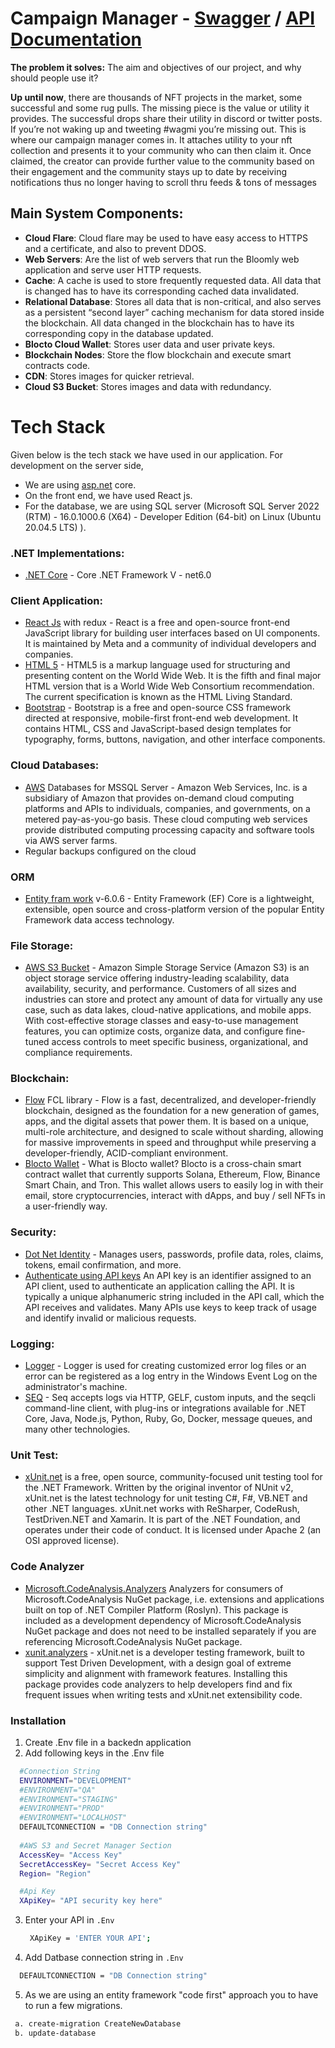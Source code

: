 # Campaign Manager - [Swagger](https://campaignmanager-api.bloomly.xyz/swagger/index.html) / [API Documentation](https://campaignmanager-api.bloomly.xyz/api-docs/index.html)

**The problem it solves:** The aim and objectives of our project, and why should people use it?

**Up until now**, there are thousands of NFT projects in the market, some successful and some rug pulls. The missing piece is the value or utility it provides. The successful drops share their utility in discord or twitter posts. If you’re not waking up and tweeting #wagmi you’re missing out. This is where our campaign manager comes in. It attaches utility to your nft collection and presents it to your community who can then claim it. Once claimed, the creator can provide further value to the community based on their engagement and the community stays up to date by receiving notifications thus no longer having to scroll thru feeds & tons of messages



## Main System Components:
* **Cloud Flare**: Cloud flare may be used to have easy access to HTTPS and a certificate, and also to prevent DDOS.
* **Web Servers**: Are the list of web servers that run the Bloomly web application and serve user HTTP requests.
* **Cache**: A cache is used to store frequently requested data. All data that is changed has to have its corresponding cached data invalidated.
* **Relational Database**: Stores all data that is non-critical, and also serves as a persistent “second layer” caching mechanism for data stored inside the blockchain.  All data changed in the blockchain has to have its corresponding copy in the database updated.
* **Blocto Cloud Wallet**: Stores user data and user private keys.
* **Blockchain Nodes**: Store the flow blockchain and execute smart contracts code.
* **CDN**: Stores images for quicker retrieval. 
* **Cloud S3 Bucket**: Stores images and data with redundancy. 

# Tech Stack
Given below is the tech stack we have used in our application. For development on the server side, 
  * We are using [asp.net](http://asp.net) core.
  * On the front end, we have used React js. 
  * For the database, we are using SQL server (Microsoft SQL Server 2022 (RTM) - 16.0.1000.6 (X64)  - Developer Edition (64-bit) on Linux (Ubuntu 20.04.5 LTS) <X64>). 
 
### .NET Implementations:
* [.NET Core](https://github.com/dotnet/core) - Core .NET Framework V - net6.0

### Client Application:
- [React Js](https://reactjs.org/) with redux - React is a free and open-source front-end JavaScript library for building user interfaces based on UI components. It is maintained by Meta and a community of individual developers and companies. 
- [HTML 5](https://www.geeksforgeeks.org/html5-introduction/) - HTML5 is a markup language used for structuring and presenting content on the World Wide Web. It is the fifth and final major HTML version that is a World Wide Web Consortium recommendation. The current specification is known as the HTML Living Standard.  
- [Bootstrap](https://getbootstrap.com/) - Bootstrap is a free and open-source CSS framework directed at responsive, mobile-first front-end web development. It contains HTML, CSS and JavaScript-based design templates for typography, forms, buttons, navigation, and other interface components.

### Cloud Databases:
- [AWS](https://aws.amazon.com/products/?nc2=h_ql_prod&aws-products-all.sort-by=item.additionalFields.productNameLowercase&aws-products-all.sort-order=asc&awsf.re%3AInvent=*all&awsf.Free%20Tier%20Type=*all&awsf.tech-category=*all) Databases for MSSQL Server - Amazon Web Services, Inc. is a subsidiary of Amazon that provides on-demand cloud computing platforms and APIs to individuals, companies, and governments, on a metered pay-as-you-go basis. These cloud computing web services provide distributed computing processing capacity and software tools via AWS server farms.
- Regular backups configured on the cloud

### ORM
* [Entity fram work](https://learn.microsoft.com/en-us/ef/core/) v-6.0.6 - Entity Framework (EF) Core is a lightweight, extensible, open source and cross-platform version of the popular Entity Framework data access technology. 
 
### File Storage: 
- [AWS S3 Bucket](https://aws.amazon.com/s3/) - Amazon Simple Storage Service (Amazon S3) is an object storage service offering industry-leading scalability, data availability, security, and performance. Customers of all sizes and industries can store and protect any amount of data for virtually any use case, such as data lakes, cloud-native applications, and mobile apps. With cost-effective storage classes and easy-to-use management features, you can optimize costs, organize data, and configure fine-tuned access controls to meet specific business, organizational, and compliance requirements.

### Blockchain:
- [Flow](https://flow.com/primer) FCL library - ‍Flow is a fast, decentralized, and developer-friendly blockchain, designed as the foundation for a new generation of games, apps, and the digital assets that power them. It is based on a unique, multi-role architecture, and designed to scale without sharding, allowing for massive improvements in speed and throughput while preserving a developer-friendly, ACID-compliant environment. 
- [Blocto Wallet](https://docs.blocto.app/?_gl=1*re7w1*_ga*OTg1ODMyODU5LjE2NzQ1Njk4MzM.*_ga_7DN84WVTSV*MTY3NDU2OTgzMi4xLjEuMTY3NDU2OTg1Mi40MC4wLjA.) - What is Blocto wallet?
Blocto is a cross-chain smart contract wallet that currently supports Solana, Ethereum, Flow, Binance Smart Chain, and Tron. This wallet allows users to easily log in with their email, store cryptocurrencies, interact with dApps, and buy / sell NFTs in a user-friendly way.


### Security:
* [Dot Net Identity](https://learn.microsoft.com/en-us/aspnet/core/security/authentication/identity?view=aspnetcore-6.0&tabs=visual-studio) - Manages users, passwords, profile data, roles, claims, tokens, email confirmation, and more. 
* [Authenticate using API keys](https://blog.hubspot.com/website/api-keys) An API key is an identifier assigned to an API client, used to authenticate an application calling the API. It is typically a unique alphanumeric string included in the API call, which the API receives and validates. Many APIs use keys to keep track of usage and identify invalid or malicious requests.

### Logging: 
* [Logger](https://learn.microsoft.com/en-us/dotnet/core/extensions/logging?tabs=command-line) - Logger is used for creating customized error log files or an error can be registered as a log entry in the Windows Event Log on the administrator's machine.  
* [SEQ](https://datalust.co/seq) - Seq accepts logs via HTTP, GELF, custom inputs, and the seqcli command-line client, with plug-ins or integrations available for .NET Core, Java, Node.js, Python, Ruby, Go, Docker, message queues, and many other technologies.

### Unit Test:
* [xUnit.net](https://www.nuget.org/packages/xunit.analyzers) is a free, open source, community-focused unit testing tool for the .NET Framework. Written by the original inventor of NUnit v2, xUnit.net is the latest technology for unit testing C#, F#, VB.NET and other .NET languages. xUnit.net works with ReSharper, CodeRush, TestDriven.NET and Xamarin. It is part of the .NET Foundation, and operates under their code of conduct. It is licensed under Apache 2 (an OSI approved license).

### Code Analyzer
* [Microsoft.CodeAnalysis.Analyzers](https://www.nuget.org/packages/Microsoft.CodeAnalysis.Analyzers/) Analyzers for consumers of Microsoft.CodeAnalysis NuGet package, i.e. extensions and applications built on top of .NET Compiler Platform (Roslyn). This package is included as a development dependency of Microsoft.CodeAnalysis NuGet package and does not need to be installed separately if you are referencing Microsoft.CodeAnalysis NuGet package.
* [xunit.analyzers](https://www.nuget.org/packages/xunit.analyzers) - xUnit.net is a developer testing framework, built to support Test Driven Development, with a design goal of extreme simplicity and alignment with framework features. Installing this package provides code analyzers to help developers find and fix frequent issues when writing tests and xUnit.net extensibility code.

### Installation

1. Create .Env file in a backedn application
2. Add following keys in the .Env file 
  ```sh
    #Connection String
    ENVIRONMENT="DEVELOPMENT"
    #ENVIRONMENT="QA"
    #ENVIRONMENT="STAGING"
    #ENVIRONMENT="PROD"
    #ENVIRONMENT="LOCALHOST"
    DEFAULTCONNECTION = "DB Connection string"
    
    #AWS S3 and Secret Manager Section
    AccessKey= "Access Key"
    SecretAccessKey= "Secret Access Key"
    Region= "Region"

    #Api Key
    XApiKey= "API security key here"
 ```
 

3. Enter your API in `.Env`
   ```sh
    XApiKey = 'ENTER YOUR API';
   ```
4.  Add Datbase connection string in `.Env`
   ```sh
     DEFAULTCONNECTION = "DB Connection string"
   ```
5.  As we are using an entity framework "code first" approach you to have to run a few migrations.
   ```sh
    a. create-migration CreateNewDatabase
    b. update-database
   ```

 
